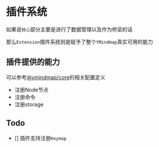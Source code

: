 # 插件系统

如果说`核心`部分主要是进行了数据管理以及作为桥梁的话

那么`Extension`插件系统则是赋予了整个`YMindmap`真实可用的能力

## 插件提供的能力

可以参考[@ymindmap/core](/ref/@ymindmap-core.html#iextensionconfig)的相关配置定义

* 注册Node节点
* 注册命令
* 注册storage

## Todo

- [] 插件支持注册`Keymap`
